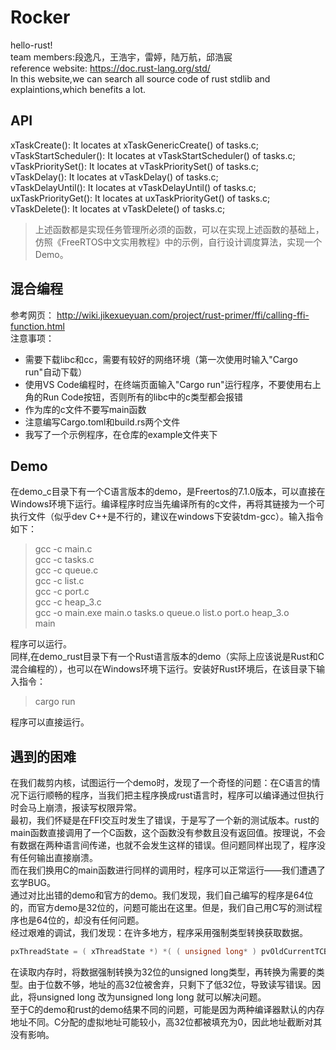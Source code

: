 # Rocker
hello-rust!  
team members:段逸凡，王浩宇，雷婷，陆万航，邱浩宸  
reference website: https://doc.rust-lang.org/std/  
In this website,we can search all source code of rust stdlib and explaintions,which benefits a lot.
## API
xTaskCreate(): It locates at xTaskGenericCreate() of tasks.c;    
vTaskStartScheduler(): It locates at vTaskStartScheduler() of tasks.c;     
vTaskPrioritySet(): It locates at vTaskPrioritySet() of tasks.c;   
vTaskDelay(): It locates at vTaskDelay() of tasks.c;   
vTaskDelayUntil(): It locates at vTaskDelayUntil() of tasks.c;    
uxTaskPriorityGet(): It locates at uxTaskPriorityGet() of tasks.c;    
vTaskDelete(): It locates at vTaskDelete() of tasks.c;    
> 上述函数都是实现任务管理所必须的函数，可以在实现上述函数的基础上，仿照《FreeRTOS中文实用教程》中的示例，自行设计调度算法，实现一个Demo。
## 混合编程
参考网页： http://wiki.jikexueyuan.com/project/rust-primer/ffi/calling-ffi-function.html  
注意事项：
+ 需要下载libc和cc，需要有较好的网络环境（第一次使用时输入"Cargo run"自动下载）
+ 使用VS Code编程时，在终端页面输入"Cargo run"运行程序，不要使用右上角的Run Code按钮，否则所有的libc中的c类型都会报错
+ 作为库的c文件不要写main函数
+ 注意编写Cargo.toml和build.rs两个文件
+ 我写了一个示例程序，在仓库的example文件夹下
## Demo
在demo_c目录下有一个C语言版本的demo，是Freertos的7.1.0版本，可以直接在Windows环境下运行。编译程序时应当先编译所有的c文件，再将其链接为一个可执行文件（似乎dev C++是不行的，建议在windows下安装tdm-gcc）。输入指令如下：
>gcc -c main.c  
gcc -c tasks.c  
gcc -c queue.c  
gcc -c list.c  
gcc -c port.c  
gcc -c heap_3.c   
gcc -o main.exe main.o tasks.o queue.o list.o port.o heap_3.o  
main

程序可以运行。  
同样,在demo_rust目录下有一个Rust语言版本的demo（实际上应该说是Rust和C混合编程的），也可以在Windows环境下运行。安装好Rust环境后，在该目录下输入指令：
> cargo run

程序可以直接运行。
## 遇到的困难
在我们裁剪内核，试图运行一个demo时，发现了一个奇怪的问题：在C语言的情况下运行顺畅的程序，当我们把主程序换成rust语言时，程序可以编译通过但执行时会马上崩溃，报读写权限异常。  
最初，我们怀疑是在FFI交互时发生了错误，于是写了一个新的测试版本。rust的main函数直接调用了一个C函数，这个函数没有参数且没有返回值。按理说，不会有数据在两种语言间传递，也就不会发生这样的错误。但问题同样出现了，程序没有任何输出直接崩溃。  
而在我们换用C的main函数进行同样的调用时，程序可以正常运行——我们遭遇了玄学BUG。   
通过对比出错的demo和官方的demo。我们发现，我们自己编写的程序是64位的，而官方demo是32位的，问题可能出在这里。但是，我们自己用C写的测试程序也是64位的，却没有任何问题。  
经过艰难的调试，我们发现：在许多地方，程序采用强制类型转换获取数据。  
```C
pxThreadState = ( xThreadState *) *( ( unsigned long* ) pvOldCurrentTCB );
```
在读取内存时，将数据强制转换为32位的unsigned long类型，再转换为需要的类型。由于位数不够，地址的高32位被舍弃，只剩下了低32位，导致读写错误。因此，将unsigned long 改为unsigned long long 就可以解决问题。  
至于C的demo和rust的demo结果不同的问题，可能是因为两种编译器默认的内存地址不同。C分配的虚拟地址可能较小，高32位都被填充为0，因此地址截断对其没有影响。
